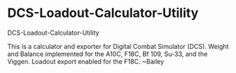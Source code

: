 # DCS-Loadout-Calculator-Utility
DCS-Loadout-Calculator-Utility

This is a calculator and exporter for Digital Combat Simulator (DCS).
Weight and Balance implemented for the A10C, F18C, Bf 109, Su-33, and the Viggen.
Loadout export enabled for the F18C.
~Bailey
